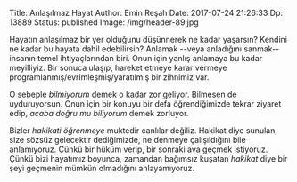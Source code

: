 Title: Anlaşılmaz Hayat
Author: Emin Reşah
Date:  2017-07-24 21:26:33
Dp: 13889
Status: published
Image: /img/header-89.jpg


Hayatın anlaşılmaz bir yer olduğunu düşünnerek ne kadar yaşarsın? Kendini ne
kadar bu hayata dahil edebilirsin? Anlamak --veya anladığını sanmak-- insanın
temel ihtiyaçlarından biri. Onun için yanlış anlamaya bu kadar meyilliyiz. Bir
sonuca ulaşıp, hareket etmeye karar vermeye programlanmış/evrimleşmiş/yaratılmış
bir zihnimiz var.

O sebeple *bilmiyorum* demek o kadar zor geliyor. Bilmesen de uyduruyorsun. Onun
için bir konuyu bir defa öğrendiğimizde tekrar ziyaret edip, *acaba doğru mu
biliyorum* demek zorluyor.

Bizler *hakikati öğrenmeye* muktedir canlılar değiliz. Hakikat diye sunulan,
size sözsüz gelecektir dediğimizde, ne denmeye çalışıldığını bile anlamıyoruz.
Çünkü bir hüküm verip, bir sonraki ava geçmek istiyoruz. Çünkü bizi hayatımız
boyunca, zamandan bağımsız kuşatan *hakikat* diye bir şeyi geçmenin mümkün
olmadığını anlayamıyoruz.

